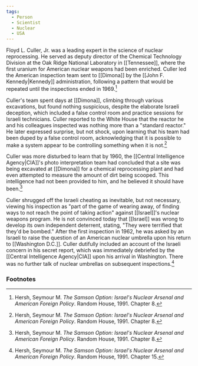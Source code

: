 ```yaml
---
tags:
  - Person
  - Scientist
  - Nuclear
  - USA
---
```

Floyd L. Culler, Jr. was a leading expert in the science of nuclear reprocessing. He served as deputy director of the Chemical Technology Division at the Oak Ridge National Laboratory in [[Tennessee]], where the first uranium for American nuclear weapons had been enriched. Culler led the American inspection team sent to [[Dimona]] by the [[John F. Kennedy|Kennedy]] administration, following a pattern that would be repeated until the inspections ended in 1969.[^1]

Culler's team spent days at [[Dimona]], climbing through various excavations, but found nothing suspicious, despite the elaborate Israeli deception, which included a false control room and practice sessions for Israeli technicians. Culler reported to the White House that the reactor he and his colleagues inspected was nothing more than a "standard reactor." He later expressed surprise, but not shock, upon learning that his team had been duped by a false control room, acknowledging that it is possible to make a system appear to be controlling something when it is not.[^1]

Culler was more disturbed to learn that by 1960, the [[Central Intelligence Agency|CIA]]'s photo interpretation team had concluded that a site was being excavated at [[Dimona]] for a chemical reprocessing plant and had even attempted to measure the amount of dirt being scooped. This intelligence had not been provided to him, and he believed it should have been.[^1]

Culler shrugged off the Israeli cheating as inevitable, but not necessary, viewing his inspection as "part of the game of wearing away, of finding ways to not reach the point of taking action" against [[Israel]]'s nuclear weapons program. He is not convinced today that [[Israel]] was wrong to develop its own independent deterrent, stating, "They were terrified that they'd be bombed." After the first inspection in 1962, he was asked by an Israeli to raise the question of an American nuclear umbrella upon his return to [[Washington D.C.]]. Culler dutifully included an account of the Israeli concern in his secret report, which was immediately debriefed by the [[Central Intelligence Agency|CIA]] upon his arrival in Washington. There was no further talk of nuclear umbrellas on subsequent inspections.[^2]

### Footnotes

[^1]: Hersh, Seymour M. *The Samson Option: Israel's Nuclear Arsenal and American Foreign Policy*. Random House, 1991. Chapter 8.
[^2]: Hersh, Seymour M. *The Samson Option: Israel's Nuclear Arsenal and American Foreign Policy*. Random House, 1991. Chapter 15.